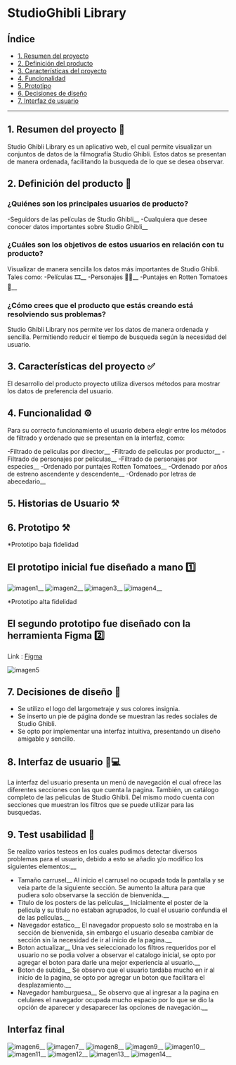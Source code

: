 # StudioGhibli Library

## Índice

* [1. Resumen del proyecto](#1-resumen-del-proyecto)
* [2. Definición del producto](#2-definicion-del-producto)
* [3. Características del proyecto](#3-caracteristicas-del-proyecto)
* [4. Funcionalidad](#4-funcionalidad)
* [5. Prototipo](#5-prototipo)
* [6. Decisiones de diseño](#6-decisiones-de-diseño)
* [7. Interfaz de usuario](#7-interfaz-de-usuario)


***

## 1. Resumen del proyecto 📌

Studio Ghibli Library es un aplicativo web, el cual permite visualizar un conjuntos de datos de la filmografía Studio Ghibli. Estos datos se presentan de manera ordenada, facilitando la busqueda de lo que se desea observar.


## 2. Definición del producto 📝

### ¿Quiénes son los principales usuarios de producto?
-Seguidors de las películas de Studio Ghibli__
-Cualquiera que desee conocer datos importantes sobre Studio Ghibli__


### ¿Cuáles son los objetivos de estos usuarios en relación con tu producto?
Visualizar de manera sencilla los datos más importantes de Studio Ghibli. Tales como:
-Películas 🎞️__
-Personajes 🙋‍♀️__
-Puntajes en Rotten Tomatoes 🍅__


### ¿Cómo crees que el producto que estás creando está resolviendo sus problemas?

Studio Ghibli Library nos permite ver los datos de manera ordenada y sencilla. Permitiendo reducir el tiempo de busqueda según la necesidad del usuario.


## 3. Características del proyecto ✅

El desarrollo del producto proyecto utiliza diversos métodos para mostrar los datos de preferencia del usuario. 


## 4. Funcionalidad ⚙️

Para su correcto funcionamiento el usuario debera elegir entre los métodos de filtrado y ordenado que se presentan en la interfaz, como:

-Filtrado de peliculas por director__
-Filtrado de peliculas por productor__
-Filtrado de personajes por peliculas__
-Filtrado de personajes por especies__
-Ordenado por puntajes Rotten Tomatoes__
-Ordenado por años de estreno ascendente y descendente__
-Ordenado por letras de abecedario__

## 5. Historias de Usuario ⚒️


## 6. Prototipo ⚒️

*Prototipo baja fidelidad
## El prototipo inicial fue diseñado a mano 1️⃣

![imagen1](img/prototipo1-1.jpeg)__
![imagen2](img/prototipo1-2.jpeg)__
![imagen3](img/prototipo1-3.jpeg)__
![imagen4](img/prototipo1-4.jpeg)__

*Prototipo alta fidelidad
## El segundo prototipo fue diseñado con la herramienta Figma 2️⃣

Link : [Figma](https://www.figma.com/file/oyIhJuBaVWTKzi1VcKnVk3/Ghibli?node-id=0%3A1)

![imagen5](img/prototipo2.jpeg)


## 7. Decisiones de diseño 🎨

- Se utilizo el logo del largometraje y sus colores insignia.
- Se inserto un pie de página donde se muestran las redes sociales de Studio Ghibli.
- Se opto por implementar una interfaz intuitiva, presentando un diseño amigable y sencillo.


## 8. Interfaz de usuario 📱💻

La interfaz del usuario presenta un menú de navegación el cual ofrece las diferentes secciones con las que cuenta la pagina. También, un catálogo completo de las peliculas de Studio Ghibli. Del mismo modo cuenta con secciones que muestran los filtros que se puede utilizar para las busquedas.

## 9. Test usabilidad 📱

Se realizo varios testeos en los cuales pudimos detectar diversos problemas para el usuario, debido a esto se añadio y/o modifico los siguientes elementos:__

- Tamaño carrusel__
  Al inicio el carrusel no ocupada toda la pantalla y se veia parte de la siguiente sección. Se aumento la altura para que pudiera solo observarse la sección de bienvenida.__
- Titulo de los posters de las películas__
  Inicialmente el poster de la pelicula y su titulo no estaban agrupados, lo cual el usuario confundia el de las películas.__
- Navegador estatico__
  El navegador propuesto solo se mostraba en la sección de bienvenida, sin embargo el usuario deseaba cambiar de sección sin la necesidad de ir al inicio de la pagina.__
- Boton actualizar__
  Una ves seleccionado los filtros requeridos por el usuario no se podia volver a observar el catalogo inicial, se opto por agregar el boton para darle una mejor experiencia al usuario.__
- Boton de subida__
  Se observo que el usuario tardaba mucho en ir al inicio de la pagina, se opto por agregar un boton que facilitara el desplazamiento.__
- Navegador hamburguesa__
  Se observo que al ingresar a la pagina en celulares el navegador ocupada mucho espacio por lo que se dio la opción de aparecer y desaparecer las opciones de navegación.__


## Interfaz final

![imagen6](img/iu_1.JPG)__
![imagen7](img/iu_2.JPGg)__
![imagen8](img/iu_3.JPG)__
![imagen9](img/iu_4.JPG)__
![imagen10](img/iu_5.JPG)__
![imagen11](img/iu_6.JPG)__
![imagen12](img/iu_7.JPG)__
![imagen13](img/iu_8.JPG)__
![imagen14](img/iu_9.JPG)__

